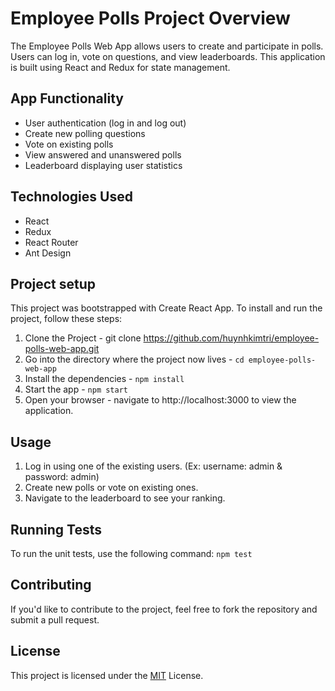 # Employee Polls Project Overview
The Employee Polls Web App allows users to create and participate in polls. Users can log in, vote on questions, and view leaderboards. This application is built using React and Redux for state management.

## App Functionality
- User authentication (log in and log out)
- Create new polling questions
- Vote on existing polls
- View answered and unanswered polls
- Leaderboard displaying user statistics

## Technologies Used
- React
- Redux
- React Router
- Ant Design

## Project setup
This project was bootstrapped with Create React App.
To install and run the project, follow these steps:

1. Clone the Project - git clone https://github.com/huynhkimtri/employee-polls-web-app.git
2. Go into the directory where the project now lives - `cd employee-polls-web-app`
3. Install the dependencies - `npm install`
4. Start the app - `npm start`
5. Open your browser - navigate to http://localhost:3000 to view the application.

## Usage
1. Log in using one of the existing users. (Ex: username: admin & password: admin)
2. Create new polls or vote on existing ones.
3. Navigate to the leaderboard to see your ranking.

## Running Tests
To run the unit tests, use the following command:
`npm test`

## Contributing
If you'd like to contribute to the project, feel free to fork the repository and submit a pull request.

## License

This project is licensed under the [MIT](https://choosealicense.com/licenses/mit/) License.
